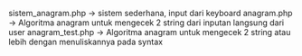 sistem_anagram.php -> sistem sederhana, input dari keyboard
anagram.php -> Algoritma anagram untuk mengecek 2 string dari inputan langsung dari user
anagram_test.php -> Algoritma anagram untuk mengecek 2 string atau lebih dengan menuliskannya pada syntax